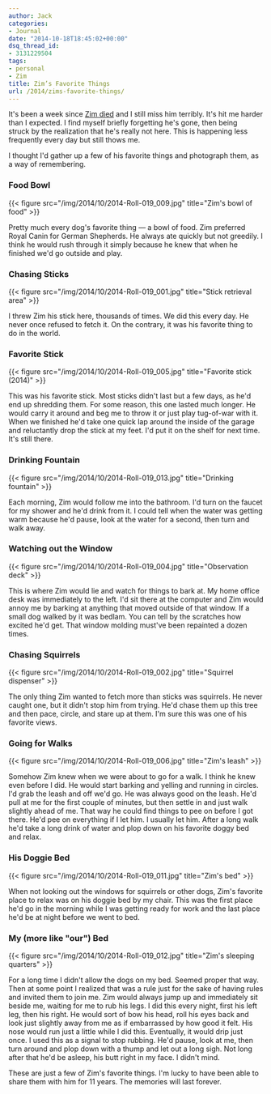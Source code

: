 ```yaml
---
author: Jack
categories:
- Journal
date: "2014-10-18T18:45:02+00:00"
dsq_thread_id:
- 3131229504
tags:
- personal
- Zim
title: Zim’s Favorite Things
url: /2014/zims-favorite-things/
---
```


It's been a week since [Zim died][1] and I still miss him terribly. It's hit me
harder than I expected. I find myself briefly forgetting he's gone, then being
struck by the realization that he's really not here. This is happening less
frequently every day but still thows me.

I thought I'd gather up a few of his favorite things and photograph them, as a
way of remembering.

### Food Bowl

{{< figure src="/img/2014/10/2014-Roll-019_009.jpg" title="Zim's bowl of food" >}} 

Pretty much every dog's favorite thing &#8212; a bowl of food. Zim
preferred Royal Canin for German Shepherds. He always ate quickly but not
greedily. I think he would rush through it simply because he knew that when he
finished we'd go outside and play.

### Chasing Sticks

{{< figure src="/img/2014/10/2014-Roll-019_001.jpg" title="Stick retrieval area" >}} 


I threw Zim his stick here, thousands of times. We did this every day. He never
once refused to fetch it. On the contrary, it was his favorite thing to do in
the world.

### Favorite Stick

{{< figure src="/img/2014/10/2014-Roll-019_005.jpg" title="Favorite stick (2014)" >}} 

This was his favorite stick. Most sticks didn't last but a few days, as he'd end
up shredding them. For some reason, this one lasted much longer. He would carry
it around and beg me to throw it or just play tug-of-war with it. When we
finished he'd take one quick lap around the inside of the garage and reluctantly
drop the stick at my feet. I'd put it on the shelf for next time. It's still
there.

### Drinking Fountain

{{< figure src="/img/2014/10/2014-Roll-019_013.jpg" title="Drinking fountain" >}} 

Each morning, Zim would follow me into the bathroom. I'd turn on the faucet for
my shower and he'd drink from it. I could tell when the water was getting warm
because he'd pause, look at the water for a second, then turn and walk away.

###  Watching out the Window

{{< figure src="/img/2014/10/2014-Roll-019_004.jpg" title="Observation deck" >}} 

This is where Zim would lie and watch for things to bark at. My home office desk
was immediately to the left. I'd sit there at the computer and Zim would annoy
me by barking at anything that moved outside of that window. If a small dog
walked by it was bedlam. You can tell by the scratches how excited he'd get.
That window molding must've been repainted a dozen times.

### Chasing Squirrels

{{< figure src="/img/2014/10/2014-Roll-019_002.jpg" title="Squirrel dispenser" >}} 

The only thing Zim wanted to fetch more than sticks was squirrels. He never
caught one, but it didn't stop him from trying. He'd chase them up this tree and
then pace, circle, and stare up at them. I'm sure this was one of his favorite
views.

### Going for Walks

{{< figure src="/img/2014/10/2014-Roll-019_006.jpg" title="Zim's leash" >}} 

Somehow Zim knew when we were about to go for a walk. I think he knew even
before I did. He would start barking and yelling and running in circles. I'd
grab the leash and off we'd go. He was always good on the leash. He'd pull at me
for the first couple of minutes, but then settle in and just walk slightly ahead
of me. That way he could find things to pee on before I got there. He'd pee on
everything if I let him. I usually let him. After a long walk he'd take a long
drink of water and plop down on his favorite doggy bed and relax.

### His Doggie Bed

{{< figure src="/img/2014/10/2014-Roll-019_011.jpg" title="Zim's bed" >}} 

When not looking out the windows for squirrels or other dogs, Zim's favorite
place to relax was on his doggie bed by my chair. This was the first place he'd
go in the morning while I was getting ready for work and the last place he'd be
at night before we went to bed.

### My (more like "our") Bed

{{< figure src="/img/2014/10/2014-Roll-019_012.jpg" title="Zim's sleeping quarters" >}} 

For a long time I didn't allow the dogs on my bed. Seemed proper that way. Then
at some point I realized that was a rule just for the sake of having rules and
invited them to join me. Zim would always jump up and immediately sit beside
me, waiting for me to rub his legs. I did this every night, first his left leg,
then his right. He would sort of bow his head, roll his eyes back and look just
slightly away from me as if embarrassed by how good it felt. His nose would run
just a little while I did this. Eventually, it would drip just once. I used this
as a signal to stop rubbing. He'd pause, look at me, then turn around and plop
down with a thump and let out a long sigh. Not long after that he'd be asleep,
his butt right in my face. I didn't mind.

These are just a few of Zim's favorite things. I'm lucky to have been able to
share them with him for 11 years. The memories will last forever.

&nbsp;

 [1]: https://www.baty.net/2014/10/zim-vom-schafer-see-2003-2014/ "Zim vom Schafer see (2003-2014) – A good boy"

